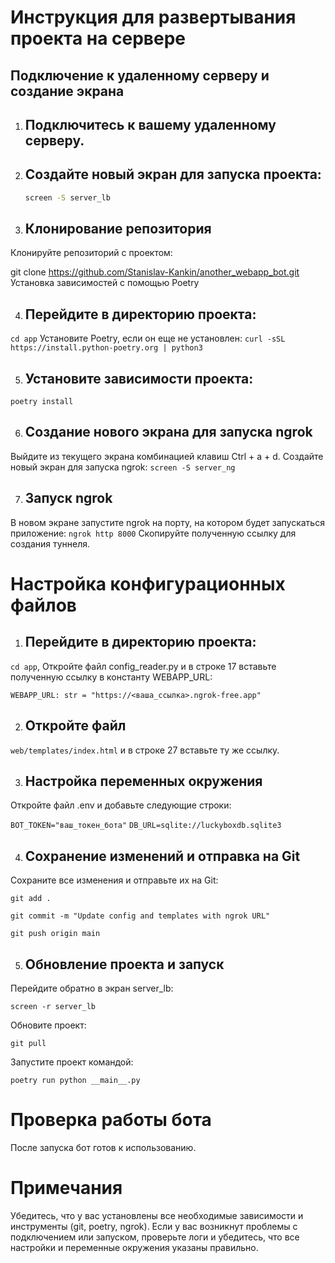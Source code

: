 # Инструкция для развертывания проекта на сервере

## Подключение к удаленному серверу и создание экрана

1) ## Подключитесь к вашему удаленному серверу.
2) ## Создайте новый экран для запуска проекта:
   ```sh
   screen -S server_lb

3) ## Клонирование репозитория
Клонируйте репозиторий с проектом:

git clone https://github.com/Stanislav-Kankin/another_webapp_bot.git
Установка зависимостей с помощью Poetry


4) ## Перейдите в директорию проекта:
```cd app```
Установите Poetry, если он еще не установлен:
```curl -sSL https://install.python-poetry.org | python3```

5) ## Установите зависимости проекта:
```poetry install```

6) ## Создание нового экрана для запуска ngrok
Выйдите из текущего экрана комбинацией клавиш Ctrl + a + d.
Создайте новый экран для запуска ngrok:
```screen -S server_ng```

7) ## Запуск ngrok
В новом экране запустите ngrok на порту, на котором будет запускаться приложение:
```ngrok http 8000```
Скопируйте полученную ссылку для создания туннеля.

# Настройка конфигурационных файлов
1) ## Перейдите в директорию проекта:
```cd app```, Откройте файл 
config_reader.py и в строке 17 вставьте полученную ссылку в константу WEBAPP_URL:

```WEBAPP_URL: str = "https://<ваша_ссылка>.ngrok-free.app"```

2) ## Откройте файл
```web/templates/index.html``` и в строке 27 вставьте ту же ссылку.

3) ## Настройка переменных окружения
Откройте файл .env и добавьте следующие строки:

```BOT_TOKEN="ваш_токен_бота"```
```DB_URL=sqlite://luckyboxdb.sqlite3```

4) ## Сохранение изменений и отправка на Git
Сохраните все изменения и отправьте их на Git:

```git add .```

```git commit -m "Update config and templates with ngrok URL"```

```git push origin main```

5) ## Обновление проекта и запуск
Перейдите обратно в экран server_lb:

```screen -r server_lb```

Обновите проект:

```git pull```

Запустите проект командой:

```poetry run python __main__.py```

# Проверка работы бота
После запуска бот готов к использованию.

# Примечания
Убедитесь, что у вас установлены все необходимые зависимости и инструменты (git, poetry, ngrok).
Если у вас возникнут проблемы с подключением или запуском, проверьте логи и убедитесь, что все настройки и переменные окружения указаны правильно.